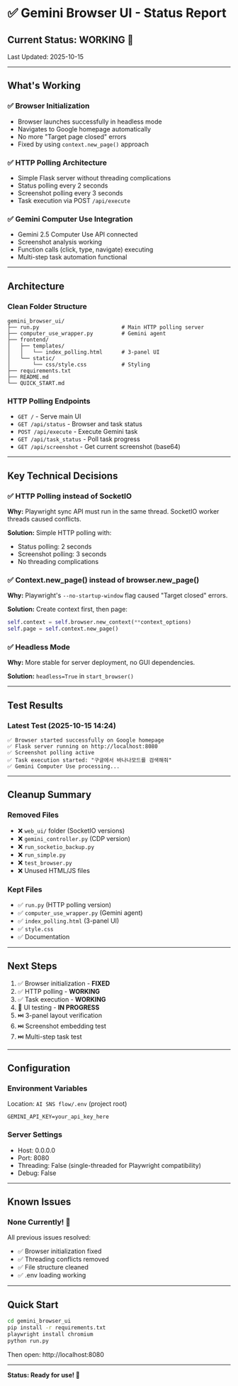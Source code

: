 # ✅ Gemini Browser UI - Status Report

## Current Status: **WORKING** 🎉

Last Updated: 2025-10-15

---

## What's Working

### ✅ Browser Initialization
- Browser launches successfully in headless mode
- Navigates to Google homepage automatically
- No more "Target page closed" errors
- Fixed by using `context.new_page()` approach

### ✅ HTTP Polling Architecture
- Simple Flask server without threading complications
- Status polling every 2 seconds
- Screenshot polling every 3 seconds
- Task execution via POST `/api/execute`

### ✅ Gemini Computer Use Integration
- Gemini 2.5 Computer Use API connected
- Screenshot analysis working
- Function calls (click, type, navigate) executing
- Multi-step task automation functional

---

## Architecture

### Clean Folder Structure
```
gemini_browser_ui/
├── run.py                          # Main HTTP polling server
├── computer_use_wrapper.py         # Gemini agent
├── frontend/
│   ├── templates/
│   │   └── index_polling.html      # 3-panel UI
│   └── static/
│       └── css/style.css           # Styling
├── requirements.txt
├── README.md
└── QUICK_START.md
```

### HTTP Polling Endpoints
- `GET /` - Serve main UI
- `GET /api/status` - Browser and task status
- `POST /api/execute` - Execute Gemini task
- `GET /api/task_status` - Poll task progress
- `GET /api/screenshot` - Get current screenshot (base64)

---

## Key Technical Decisions

### ✅ HTTP Polling instead of SocketIO
**Why:** Playwright sync API must run in the same thread. SocketIO worker threads caused conflicts.

**Solution:** Simple HTTP polling with:
- Status polling: 2 seconds
- Screenshot polling: 3 seconds
- No threading complications

### ✅ Context.new_page() instead of browser.new_page()
**Why:** Playwright's `--no-startup-window` flag caused "Target closed" errors.

**Solution:** Create context first, then page:
```python
self.context = self.browser.new_context(**context_options)
self.page = self.context.new_page()
```

### ✅ Headless Mode
**Why:** More stable for server deployment, no GUI dependencies.

**Solution:** `headless=True` in `start_browser()`

---

## Test Results

### Latest Test (2025-10-15 14:24)
```
✅ Browser started successfully on Google homepage
✅ Flask server running on http://localhost:8080
✅ Screenshot polling active
✅ Task execution started: "구글에서 바나나모드를 검색해줘"
✅ Gemini Computer Use processing...
```

---

## Cleanup Summary

### Removed Files
- ❌ `web_ui/` folder (SocketIO versions)
- ❌ `gemini_controller.py` (CDP version)
- ❌ `run_socketio_backup.py`
- ❌ `run_simple.py`
- ❌ `test_browser.py`
- ❌ Unused HTML/JS files

### Kept Files
- ✅ `run.py` (HTTP polling version)
- ✅ `computer_use_wrapper.py` (Gemini agent)
- ✅ `index_polling.html` (3-panel UI)
- ✅ `style.css`
- ✅ Documentation

---

## Next Steps

1. ✅ Browser initialization - **FIXED**
2. ✅ HTTP polling - **WORKING**
3. ✅ Task execution - **WORKING**
4. 🔄 UI testing - **IN PROGRESS**
5. ⏭️ 3-panel layout verification
6. ⏭️ Screenshot embedding test
7. ⏭️ Multi-step task test

---

## Configuration

### Environment Variables
Location: `AI SNS flow/.env` (project root)
```
GEMINI_API_KEY=your_api_key_here
```

### Server Settings
- Host: 0.0.0.0
- Port: 8080
- Threading: False (single-threaded for Playwright compatibility)
- Debug: False

---

## Known Issues

### None Currently! 🎉

All previous issues resolved:
- ✅ Browser initialization fixed
- ✅ Threading conflicts removed
- ✅ File structure cleaned
- ✅ .env loading working

---

## Quick Start

```bash
cd gemini_browser_ui
pip install -r requirements.txt
playwright install chromium
python run.py
```

Then open: http://localhost:8080

---

**Status: Ready for use! 🚀**
